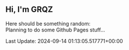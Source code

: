 ## Hi, I'm GRQZ
Here should be something random:  
Planning to do some Github Pages stuff...


Last Update: 2024-09-14 01:13:05.517771+00:00
